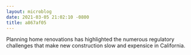```yaml
---
layout: microblog
date: 2021-03-05 21:02:10 -0800
title: a867af05
---
```

Planning home renovations has highlighted the numerous regulatory challenges that make new construction slow and expensice in California.
